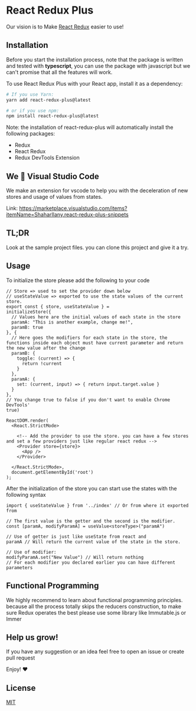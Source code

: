# React Redux Plus

Our vision is to Make [React Redux](https://github.com/reduxjs/react-redux) easier to use!


## Installation

Before you start the installation process, note that the package is written and tested with **typescript**, you can use the package with javascript but we can't promise that all the features will work.

To use React Redux Plus with your React app, install it as a dependency:

```bash
# If you use Yarn:
yarn add react-redux-plus@latest

# or if you use npm:
npm install react-redux-plus@latest
```

Note: the installation of react-redux-plus will automatically install the following packages:

- Redux
- React Redux
- Redux DevTools Extension

## We 💖 Visual Studio Code

We make an extension for vscode to help you with the deceleration of new stores and usage of values from states.

Link:
https://marketplace.visualstudio.com/items?itemName=ShaharIlany.react-redux-plus-snippets

## TL;DR

Look at the sample project files. you can clone this project and give it a try.

## Usage

To initialize the store please add the following to your code

```typescriptreact
// Store => used to set the provider down below
// useStateValue => exported to use the state values of the current store.
export const { store, useStateValue } =
initializeStore({
  // Values here are the initial values of each state in the store
  paramA: "This is another example, change me!",
  paramB: true
}, {
  // Here goes the modifiers for each state in the store, the functions inside each object must have current parameter and return the new value after the change
  paramB: {
    toggle: (current) => {
      return !current
    }
  },
  paramA: {
    set: (current, input) => { return input.target.value }
  }
}, 
// You change true to false if you don't want to enable Chrome DevTools'
true)

ReactDOM.render(
  <React.StrictMode>

    <!-- Add the provider to use the store. you can have a few stores and set a few providers just like regular react redux -->
    <Provider store={store}>
      <App />
    </Provider>

  </React.StrictMode>,
  document.getElementById('root')
);

```

After the initialization of the store you can start use the states with the following syntax

```typescriptreact
import { useStateValue } from '../index' // Or from where it exported from

// The first value is the getter and the second is the modifier.
const [paramA, modifyParamA] = useValue<storeType>("paramA")

// Use of getter is just like useState from react and
paramA // Will return the current value of the state in the store.

// Use of modifier:
modifyParamA.set("New Value") // Will return nothing
// For each modifier you declared earlier you can have different parameters
```

## Functional Programming

We highly recommend to learn about functional programming principles. because all the process totally skips the reducers construction, to make sure Redux operates the best please use some library like Immutable.js or Immer

## Help us grow!

If you have any suggestion or an idea feel free to open an issue or create pull request

Enjoy! ♥

## License

[MIT](LICENSE)